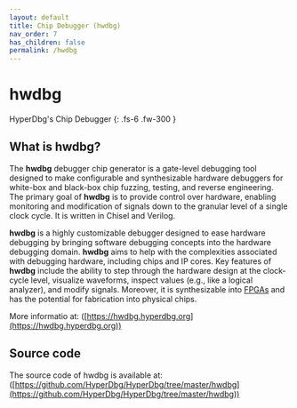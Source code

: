 ```yaml
---
layout: default
title: Chip Debugger (hwdbg)
nav_order: 7
has_children: false
permalink: /hwdbg
---
```


# hwdbg

HyperDbg's Chip Debugger
{: .fs-6 .fw-300 }

## What is hwdbg?

The **hwdbg** debugger chip generator is a gate-level debugging tool designed to make configurable and synthesizable hardware debuggers for white-box and black-box chip fuzzing, testing, and reverse engineering. The primary goal of **hwdbg** is to provide control over hardware, enabling monitoring and modification of signals down to the granular level of a single clock cycle. It is written in Chisel and Verilog.

**hwdbg** is a highly customizable debugger designed to ease hardware debugging by bringing software debugging concepts into the hardware debugging domain. **hwdbg** aims to help with the complexities associated with debugging hardware, including chips and IP cores. Key features of **hwdbg** include the ability to step through the hardware design at the clock-cycle level, visualize waveforms, inspect values (e.g., like a logical analyzer), and modify signals. Moreover, it is synthesizable into [FPGAs](https://github.com/HyperDbg/hwdbg-fpga) and has the potential for fabrication into physical chips.

More informatio at:
([https://hwdbg.hyperdbg.org](https://hwdbg.hyperdbg.org))

## Source code

The source code of hwdbg is available at:
([https://github.com/HyperDbg/HyperDbg/tree/master/hwdbg](https://github.com/HyperDbg/HyperDbg/tree/master/hwdbg))